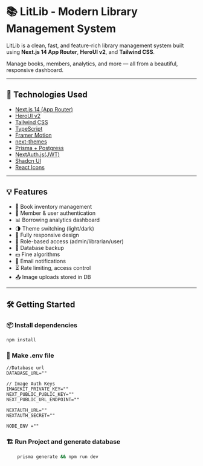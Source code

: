 # 📚 LitLib - Modern Library Management System

LitLib is a clean, fast, and feature-rich library management system built using **Next.js 14 App Router**, **HeroUI v2**, and **Tailwind CSS**.

Manage books, members, analytics, and more — all from a beautiful, responsive dashboard.

---

## 🚀 Technologies Used

- [Next.js 14 (App Router)](https://nextjs.org/docs/app)
- [HeroUI v2](https://heroui.com/)
- [Tailwind CSS](https://tailwindcss.com/)
- [TypeScript](https://www.typescriptlang.org/)
- [Framer Motion](https://www.framer.com/motion/)
- [next-themes](https://github.com/pacocoursey/next-themes)
- [Prisma + Postgress](https://www.prisma.io/)
- [NextAuth.js(JWT)](https://next-auth.js.org/)
- [Shadcn UI](https://ui.shadcn.com/)
- [React Icons](https://react-icons.github.io/react-icons/)

---

## 💡 Features

- 📖 Book inventory management
- 👤 Member & user authentication
- 📊 Borrowing analytics dashboard
- 🌗 Theme switching (light/dark)
- 📱 Fully responsive design
- 🔐 Role-based access (admin/librarian/user)
- 💾 Database backup
- 💵 Fine algorithms
- 📨 Email notifications
- ⏳ Rate limiting, access control
- 📤 Image uploads stored in DB

---

## 🛠 Getting Started

### 📦 Install dependencies

```bash
npm install
```

### 🔐 Make .env file

```env
//Database url
DATABASE_URL=""

// Image Auth Keys
IMAGEKIT_PRIVATE_KEY=""
NEXT_PUBLIC_PUBLIC_KEY=""
NEXT_PUBLIC_URL_ENDPOINT=""

NEXTAUTH_URL=""
NEXTAUTH_SECRET=""

NODE_ENV =""
```

### 🏗️ Run Project and generate database

```bash
    prisma generate && npm run dev
```

